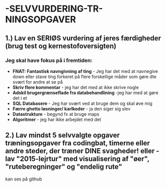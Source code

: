 # -SELVVURDERING-TR-NINGSOPGAVER
## 1.) Lav en SERIØS vurdering af jeres færdigheder (brug test og kernestofoversigten) 

### Jeg skal have fokus på i fremtiden:

* **FNAT: Fantastisk navngivning af ting** - Jeg har det med at navnegive down eller stave ting forkeret på flere forskellige måder som gøre dte svært for andre at se på
* **Skriv flere kommentar** - jeg har det med at ikke skrive nogle
* **Adskil brugergrænseflade fra databehandlining** -jeg har med at gøre det i et
* **SQL Databasere** -  Jeg har svært ved at bruge dem og skal øve mig
* **Færre ghetto løsninger/ karlkoder** - ja den siger sig slev
* **Datastrukture** - begynd fx at bruge maps
* **Algoritmer** - jeg har ikke arbejdet med det 


## 2.) Lav mindst 5 selvvalgte opgaver træningsopgaver fra codingbat, timerne eller andre steder, der træner DINE svagheder! eller - lav "2015-lejrtur" med visualisering af "øer", "ruteberegninger" og "endelig rute"

kan ses på github
